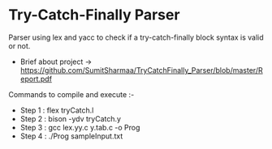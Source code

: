# Try-Catch-Finally Parser
Parser using lex and yacc to check if a try-catch-finally block syntax is valid or not.

* Brief about project -> https://github.com/SumitSharmaa/TryCatchFinally_Parser/blob/master/Report.pdf

Commands to compile and execute :-

* Step 1 :   flex tryCatch.l
* Step 2 :   bison -ydv tryCatch.y  
* Step 3 :   gcc lex.yy.c y.tab.c -o Prog
* Step 4 :   ./Prog sampleInput.txt

